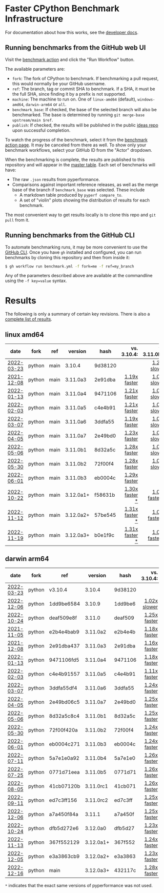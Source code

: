 # Faster CPython Benchmark Infrastructure

For documentation about how this works, see the [developer docs](DEVELOPER.md).

## Running benchmarks from the GitHub web UI

Visit the [benchmark action](https://github.com/faster-cpython/benchmarking/actions/workflows/benchmark.yml) and click the "Run Workflow" button.

The available parameters are:

- `fork`: The fork of CPython to benchmark.
  If benchmarking a pull request, this would normally be your GitHub username.
- `ref`: The branch, tag or commit SHA to benchmark.
  If a SHA, it must be the full SHA, since finding it by a prefix is not supported.
- `machine`: The machine to run on.
  One of `linux-amd64` (default), `windows-amd64`, `darwin-arm64` or `all`.
- `benchmark_base`: If checked, the base of the selected branch will also be benchmarked.
  The base is determined by running `git merge-base upstream/main $ref`.
- `publish`: If checked, the results will be published in the public [ideas repo](https://github.com/faster-cpython/ideas) upon successful completion.

To watch the progress of the benchmark, select it from the [benchmark action page](https://github.com/faster-cpython/benchmarking/actions/workflows/benchmark.yml).
It may be canceled from there as well.
To show only your benchmark workflows, select your GitHub ID from the "Actor" dropdown.

When the benchmarking is complete, the results are published to this repository and will appear in the [master table](results/README.md).
Each set of benchmarks will have:

- The raw `.json` results from pyperformance.
- Comparisons against important reference releases, as well as the merge base of the branch if `benchmark_base` was selected.  These include
  - A markdown table produced by `pyperf compare_to`.
  - A set of "violin" plots showing the distribution of results for each benchmark.

The most convenient way to get results locally is to clone this repo and `git pull` from it.

## Running benchmarks from the GitHub CLI

To automate benchmarking runs, it may be more convenient to use the [GitHub CLI](https://cli.github.com/).
Once you have `gh` installed and configured, you can run benchmarks by cloning this repository and then from inside it:

```bash
$ gh workflow run benchmark.yml -f fork=me -f ref=my_branch
```

Any of the parameters described above are available at the commandline using the `-f key=value` syntax.

# Results

The following is only a summary of certain key revisions. There is also a [complete list of results](results/README.md).

<!-- START table -->
## linux amd64
| date | fork | ref | version | hash | vs. 3.10.4: | vs. 3.11.0b3: | vs. base: |
| --- | --- | --- | --- | --- | ---: | ---: | ---: |
| [2022-03-23](results/bm-20220323-python-main-3.10.4-9d38120) | python | main | 3.10.4 | 9d38120 |  | [1.29x slower](results/bm-20220323-python-main-3.10.4-9d38120/bm-20220323-linux-amd64-python-main-3.10.4-9d38120-vs-3.11.0b3.md) |  |
| [2021-12-08](results/bm-20211208-python-main-3.11.0a3-2e91dba) | python | main | 3.11.0a3 | 2e91dba | [1.19x faster](results/bm-20211208-python-main-3.11.0a3-2e91dba/bm-20211208-linux-amd64-python-main-3.11.0a3-2e91dba-vs-3.10.4.md) | [1.08x slower](results/bm-20211208-python-main-3.11.0a3-2e91dba/bm-20211208-linux-amd64-python-main-3.11.0a3-2e91dba-vs-3.11.0b3.md) |  |
| [2022-01-13](results/bm-20220113-python-main-3.11.0a4-9471106) | python | main | 3.11.0a4 | 9471106 | [1.21x faster](results/bm-20220113-python-main-3.11.0a4-9471106/bm-20220113-linux-amd64-python-main-3.11.0a4-9471106-vs-3.10.4.md) | [1.06x slower](results/bm-20220113-python-main-3.11.0a4-9471106/bm-20220113-linux-amd64-python-main-3.11.0a4-9471106-vs-3.11.0b3.md) |  |
| [2022-02-03](results/bm-20220203-python-main-3.11.0a5-c4e4b91) | python | main | 3.11.0a5 | c4e4b91 | [1.21x faster](results/bm-20220203-python-main-3.11.0a5-c4e4b91/bm-20220203-linux-amd64-python-main-3.11.0a5-c4e4b91-vs-3.10.4.md) | [1.06x slower](results/bm-20220203-python-main-3.11.0a5-c4e4b91/bm-20220203-linux-amd64-python-main-3.11.0a5-c4e4b91-vs-3.11.0b3.md) |  |
| [2022-03-07](results/bm-20220307-python-main-3.11.0a6-3ddfa55) | python | main | 3.11.0a6 | 3ddfa55 | [1.19x faster](results/bm-20220307-python-main-3.11.0a6-3ddfa55/bm-20220307-linux-amd64-python-main-3.11.0a6-3ddfa55-vs-3.10.4.md) | [1.08x slower](results/bm-20220307-python-main-3.11.0a6-3ddfa55/bm-20220307-linux-amd64-python-main-3.11.0a6-3ddfa55-vs-3.11.0b3.md) |  |
| [2022-04-05](results/bm-20220405-python-main-3.11.0a7-2e49bd0) | python | main | 3.11.0a7 | 2e49bd0 | [1.23x faster](results/bm-20220405-python-main-3.11.0a7-2e49bd0/bm-20220405-linux-amd64-python-main-3.11.0a7-2e49bd0-vs-3.10.4.md) | [1.04x slower](results/bm-20220405-python-main-3.11.0a7-2e49bd0/bm-20220405-linux-amd64-python-main-3.11.0a7-2e49bd0-vs-3.11.0b3.md) |  |
| [2022-05-06](results/bm-20220506-python-main-3.11.0b1-8d32a5c) | python | main | 3.11.0b1 | 8d32a5c | [1.28x faster](results/bm-20220506-python-main-3.11.0b1-8d32a5c/bm-20220506-linux-amd64-python-main-3.11.0b1-8d32a5c-vs-3.10.4.md) | [1.01x slower](results/bm-20220506-python-main-3.11.0b1-8d32a5c/bm-20220506-linux-amd64-python-main-3.11.0b1-8d32a5c-vs-3.11.0b3.md) |  |
| [2022-05-30](results/bm-20220530-python-main-3.11.0b2-72f00f4) | python | main | 3.11.0b2 | 72f00f4 | [1.28x faster](results/bm-20220530-python-main-3.11.0b2-72f00f4/bm-20220530-linux-amd64-python-main-3.11.0b2-72f00f4-vs-3.10.4.md) | [1.00x slower](results/bm-20220530-python-main-3.11.0b2-72f00f4/bm-20220530-linux-amd64-python-main-3.11.0b2-72f00f4-vs-3.11.0b3.md) |  |
| [2022-06-01](results/bm-20220601-python-main-3.11.0b3-eb0004c) | python | main | 3.11.0b3 | eb0004c | [1.29x faster](results/bm-20220601-python-main-3.11.0b3-eb0004c/bm-20220601-linux-amd64-python-main-3.11.0b3-eb0004c-vs-3.10.4.md) |  |  |
| [2022-10-22](results/bm-20221022-python-main-3.12.0a1+-f58631b) | python | main | 3.12.0a1+ | f58631b | [1.30x faster \*](results/bm-20221022-python-main-3.12.0a1+-f58631b/bm-20221022-linux-amd64-python-main-3.12.0a1+-f58631b-vs-3.10.4.md) | [1.01x faster \*](results/bm-20221022-python-main-3.12.0a1+-f58631b/bm-20221022-linux-amd64-python-main-3.12.0a1+-f58631b-vs-3.11.0b3.md) |  |
| [2022-11-12](results/bm-20221112-python-main-3.12.0a2+-57be545) | python | main | 3.12.0a2+ | 57be545 | [1.31x faster \*](results/bm-20221112-python-main-3.12.0a2+-57be545/bm-20221112-linux-amd64-python-main-3.12.0a2+-57be545-vs-3.10.4.md) | [1.01x faster \*](results/bm-20221112-python-main-3.12.0a2+-57be545/bm-20221112-linux-amd64-python-main-3.12.0a2+-57be545-vs-3.11.0b3.md) |  |
| [2022-11-19](results/bm-20221119-python-main-3.12.0a3+-b0e1f9c) | python | main | 3.12.0a3+ | b0e1f9c | [1.31x faster \*](results/bm-20221119-python-main-3.12.0a3+-b0e1f9c/bm-20221119-linux-amd64-python-main-3.12.0a3+-b0e1f9c-vs-3.10.4.md) | [1.02x faster \*](results/bm-20221119-python-main-3.12.0a3+-b0e1f9c/bm-20221119-linux-amd64-python-main-3.12.0a3+-b0e1f9c-vs-3.11.0b3.md) |  |

## darwin arm64
| date | fork | ref | version | hash | vs. 3.10.4: | vs. 3.11.0b3: | vs. base: |
| --- | --- | --- | --- | --- | ---: | ---: | ---: |
| [2022-03-23](results/bm-20220323-python-v3.10.4-3.10.4-9d38120) | python | v3.10.4 | 3.10.4 | 9d38120 |  | [1.24x slower](results/bm-20220323-python-v3.10.4-3.10.4-9d38120/bm-20220323-darwin-arm64-python-v3.10.4-3.10.4-9d38120-vs-3.11.0b3.md) |  |
| [2022-12-06](results/bm-20221206-python-1dd9be6584413fbfa823-3.10.9-1dd9be6) | python | 1dd9be6584 | 3.10.9 | 1dd9be6 | [1.02x slower](results/bm-20221206-python-1dd9be6584413fbfa823-3.10.9-1dd9be6/bm-20221206-darwin-arm64-python-1dd9be6584413fbfa823-3.10.9-1dd9be6-vs-3.10.4.md) | [1.26x slower](results/bm-20221206-python-1dd9be6584413fbfa823-3.10.9-1dd9be6/bm-20221206-darwin-arm64-python-1dd9be6584413fbfa823-3.10.9-1dd9be6-vs-3.11.0b3.md) |  |
| [2022-10-24](results/bm-20221024-python-deaf509e8fc6e0363bd6-3.11.0-deaf509) | python | deaf509e8f | 3.11.0 | deaf509 | [1.25x faster](results/bm-20221024-python-deaf509e8fc6e0363bd6-3.11.0-deaf509/bm-20221024-darwin-arm64-python-deaf509e8fc6e0363bd6-3.11.0-deaf509-vs-3.10.4.md) | [1.01x faster](results/bm-20221024-python-deaf509e8fc6e0363bd6-3.11.0-deaf509/bm-20221024-darwin-arm64-python-deaf509e8fc6e0363bd6-3.11.0-deaf509-vs-3.11.0b3.md) |  |
| [2021-11-05](results/bm-20211105-python-e2b4e4bab90b69fbd361-3.11.0a2-e2b4e4b) | python | e2b4e4bab9 | 3.11.0a2 | e2b4e4b | [1.18x faster](results/bm-20211105-python-e2b4e4bab90b69fbd361-3.11.0a2-e2b4e4b/bm-20211105-darwin-arm64-python-e2b4e4bab90b69fbd361-3.11.0a2-e2b4e4b-vs-3.10.4.md) | [1.05x slower](results/bm-20211105-python-e2b4e4bab90b69fbd361-3.11.0a2-e2b4e4b/bm-20211105-darwin-arm64-python-e2b4e4bab90b69fbd361-3.11.0a2-e2b4e4b-vs-3.11.0b3.md) |  |
| [2021-12-08](results/bm-20211208-python-2e91dba437fe5c56c6f8-3.11.0a3-2e91dba) | python | 2e91dba437 | 3.11.0a3 | 2e91dba | [1.16x faster](results/bm-20211208-python-2e91dba437fe5c56c6f8-3.11.0a3-2e91dba/bm-20211208-darwin-arm64-python-2e91dba437fe5c56c6f8-3.11.0a3-2e91dba-vs-3.10.4.md) | [1.07x slower](results/bm-20211208-python-2e91dba437fe5c56c6f8-3.11.0a3-2e91dba/bm-20211208-darwin-arm64-python-2e91dba437fe5c56c6f8-3.11.0a3-2e91dba-vs-3.11.0b3.md) |  |
| [2022-01-13](results/bm-20220113-python-9471106fd5b47418ffd2-3.11.0a4-9471106) | python | 9471106fd5 | 3.11.0a4 | 9471106 | [1.18x faster](results/bm-20220113-python-9471106fd5b47418ffd2-3.11.0a4-9471106/bm-20220113-darwin-arm64-python-9471106fd5b47418ffd2-3.11.0a4-9471106-vs-3.10.4.md) | [1.05x slower](results/bm-20220113-python-9471106fd5b47418ffd2-3.11.0a4-9471106/bm-20220113-darwin-arm64-python-9471106fd5b47418ffd2-3.11.0a4-9471106-vs-3.11.0b3.md) |  |
| [2022-02-03](results/bm-20220203-python-c4e4b91557f18f881f39-3.11.0a5-c4e4b91) | python | c4e4b91557 | 3.11.0a5 | c4e4b91 | [1.11x faster](results/bm-20220203-python-c4e4b91557f18f881f39-3.11.0a5-c4e4b91/bm-20220203-darwin-arm64-python-c4e4b91557f18f881f39-3.11.0a5-c4e4b91-vs-3.10.4.md) | [1.11x slower](results/bm-20220203-python-c4e4b91557f18f881f39-3.11.0a5-c4e4b91/bm-20220203-darwin-arm64-python-c4e4b91557f18f881f39-3.11.0a5-c4e4b91-vs-3.11.0b3.md) |  |
| [2022-03-07](results/bm-20220307-python-3ddfa55df48a67a5972f-3.11.0a6-3ddfa55) | python | 3ddfa55df4 | 3.11.0a6 | 3ddfa55 | [1.24x faster](results/bm-20220307-python-3ddfa55df48a67a5972f-3.11.0a6-3ddfa55/bm-20220307-darwin-arm64-python-3ddfa55df48a67a5972f-3.11.0a6-3ddfa55-vs-3.10.4.md) | [1.00x faster](results/bm-20220307-python-3ddfa55df48a67a5972f-3.11.0a6-3ddfa55/bm-20220307-darwin-arm64-python-3ddfa55df48a67a5972f-3.11.0a6-3ddfa55-vs-3.11.0b3.md) |  |
| [2022-04-05](results/bm-20220405-python-2e49bd06c5ffab7d1540-3.11.0a7-2e49bd0) | python | 2e49bd06c5 | 3.11.0a7 | 2e49bd0 | [1.25x faster](results/bm-20220405-python-2e49bd06c5ffab7d1540-3.11.0a7-2e49bd0/bm-20220405-darwin-arm64-python-2e49bd06c5ffab7d1540-3.11.0a7-2e49bd0-vs-3.10.4.md) | [1.01x faster](results/bm-20220405-python-2e49bd06c5ffab7d1540-3.11.0a7-2e49bd0/bm-20220405-darwin-arm64-python-2e49bd06c5ffab7d1540-3.11.0a7-2e49bd0-vs-3.11.0b3.md) |  |
| [2022-05-06](results/bm-20220506-python-8d32a5c8c4e9c90b0a21-3.11.0b1-8d32a5c) | python | 8d32a5c8c4 | 3.11.0b1 | 8d32a5c | [1.25x faster](results/bm-20220506-python-8d32a5c8c4e9c90b0a21-3.11.0b1-8d32a5c/bm-20220506-darwin-arm64-python-8d32a5c8c4e9c90b0a21-3.11.0b1-8d32a5c-vs-3.10.4.md) | [1.01x faster](results/bm-20220506-python-8d32a5c8c4e9c90b0a21-3.11.0b1-8d32a5c/bm-20220506-darwin-arm64-python-8d32a5c8c4e9c90b0a21-3.11.0b1-8d32a5c-vs-3.11.0b3.md) |  |
| [2022-05-30](results/bm-20220530-python-72f00f420afaba3bc873-3.11.0b2-72f00f4) | python | 72f00f420a | 3.11.0b2 | 72f00f4 | [1.24x faster](results/bm-20220530-python-72f00f420afaba3bc873-3.11.0b2-72f00f4/bm-20220530-darwin-arm64-python-72f00f420afaba3bc873-3.11.0b2-72f00f4-vs-3.10.4.md) | [1.00x faster](results/bm-20220530-python-72f00f420afaba3bc873-3.11.0b2-72f00f4/bm-20220530-darwin-arm64-python-72f00f420afaba3bc873-3.11.0b2-72f00f4-vs-3.11.0b3.md) |  |
| [2022-06-01](results/bm-20220601-python-eb0004c27163ec089201-3.11.0b3-eb0004c) | python | eb0004c271 | 3.11.0b3 | eb0004c | [1.24x faster](results/bm-20220601-python-eb0004c27163ec089201-3.11.0b3-eb0004c/bm-20220601-darwin-arm64-python-eb0004c27163ec089201-3.11.0b3-eb0004c-vs-3.10.4.md) |  |  |
| [2022-07-11](results/bm-20220711-python-5a7e1e0a92622c605ab2-3.11.0b4-5a7e1e0) | python | 5a7e1e0a92 | 3.11.0b4 | 5a7e1e0 | [1.26x faster](results/bm-20220711-python-5a7e1e0a92622c605ab2-3.11.0b4-5a7e1e0/bm-20220711-darwin-arm64-python-5a7e1e0a92622c605ab2-3.11.0b4-5a7e1e0-vs-3.10.4.md) | [1.02x faster](results/bm-20220711-python-5a7e1e0a92622c605ab2-3.11.0b4-5a7e1e0/bm-20220711-darwin-arm64-python-5a7e1e0a92622c605ab2-3.11.0b4-5a7e1e0-vs-3.11.0b3.md) |  |
| [2022-07-25](results/bm-20220725-python-0771d71eea30316020a8-3.11.0b5-0771d71) | python | 0771d71eea | 3.11.0b5 | 0771d71 | [1.26x faster](results/bm-20220725-python-0771d71eea30316020a8-3.11.0b5-0771d71/bm-20220725-darwin-arm64-python-0771d71eea30316020a8-3.11.0b5-0771d71-vs-3.10.4.md) | [1.02x faster](results/bm-20220725-python-0771d71eea30316020a8-3.11.0b5-0771d71/bm-20220725-darwin-arm64-python-0771d71eea30316020a8-3.11.0b5-0771d71-vs-3.11.0b3.md) |  |
| [2022-08-05](results/bm-20220805-python-41cb07120b7792eac641-3.11.0rc1-41cb071) | python | 41cb07120b | 3.11.0rc1 | 41cb071 | [1.26x faster](results/bm-20220805-python-41cb07120b7792eac641-3.11.0rc1-41cb071/bm-20220805-darwin-arm64-python-41cb07120b7792eac641-3.11.0rc1-41cb071-vs-3.10.4.md) | [1.02x faster](results/bm-20220805-python-41cb07120b7792eac641-3.11.0rc1-41cb071/bm-20220805-darwin-arm64-python-41cb07120b7792eac641-3.11.0rc1-41cb071-vs-3.11.0b3.md) |  |
| [2022-09-11](results/bm-20220911-python-ed7c3ff15680c1939fad-3.11.0rc2-ed7c3ff) | python | ed7c3ff156 | 3.11.0rc2 | ed7c3ff | [1.25x faster](results/bm-20220911-python-ed7c3ff15680c1939fad-3.11.0rc2-ed7c3ff/bm-20220911-darwin-arm64-python-ed7c3ff15680c1939fad-3.11.0rc2-ed7c3ff-vs-3.10.4.md) | [1.01x faster](results/bm-20220911-python-ed7c3ff15680c1939fad-3.11.0rc2-ed7c3ff/bm-20220911-darwin-arm64-python-ed7c3ff15680c1939fad-3.11.0rc2-ed7c3ff-vs-3.11.0b3.md) |  |
| [2022-12-06](results/bm-20221206-python-a7a450f84a0874216031-3.11.1-a7a450f) | python | a7a450f84a | 3.11.1 | a7a450f | [1.25x faster](results/bm-20221206-python-a7a450f84a0874216031-3.11.1-a7a450f/bm-20221206-darwin-arm64-python-a7a450f84a0874216031-3.11.1-a7a450f-vs-3.10.4.md) | [1.01x faster](results/bm-20221206-python-a7a450f84a0874216031-3.11.1-a7a450f/bm-20221206-darwin-arm64-python-a7a450f84a0874216031-3.11.1-a7a450f-vs-3.11.0b3.md) |  |
| [2022-10-24](results/bm-20221024-python-dfb5d272e6b99c2c70c6-3.12.0a0-dfb5d27) | python | dfb5d272e6 | 3.12.0a0 | dfb5d27 | [1.23x faster](results/bm-20221024-python-dfb5d272e6b99c2c70c6-3.12.0a0-dfb5d27/bm-20221024-darwin-arm64-python-dfb5d272e6b99c2c70c6-3.12.0a0-dfb5d27-vs-3.10.4.md) | [1.01x slower](results/bm-20221024-python-dfb5d272e6b99c2c70c6-3.12.0a0-dfb5d27/bm-20221024-darwin-arm64-python-dfb5d272e6b99c2c70c6-3.12.0a0-dfb5d27-vs-3.11.0b3.md) |  |
| [2022-11-13](results/bm-20221113-python-367f552129341796d75f-3.12.0a1+-367f552) | python | 367f552129 | 3.12.0a1+ | 367f552 | [1.24x faster](results/bm-20221113-python-367f552129341796d75f-3.12.0a1+-367f552/bm-20221113-darwin-arm64-python-367f552129341796d75f-3.12.0a1+-367f552-vs-3.10.4.md) | [1.00x slower](results/bm-20221113-python-367f552129341796d75f-3.12.0a1+-367f552/bm-20221113-darwin-arm64-python-367f552129341796d75f-3.12.0a1+-367f552-vs-3.11.0b3.md) |  |
| [2022-12-05](results/bm-20221205-python-e3a3863cb9561705d3dd-3.12.0a2+-e3a3863) | python | e3a3863cb9 | 3.12.0a2+ | e3a3863 | [1.23x faster](results/bm-20221205-python-e3a3863cb9561705d3dd-3.12.0a2+-e3a3863/bm-20221205-darwin-arm64-python-e3a3863cb9561705d3dd-3.12.0a2+-e3a3863-vs-3.10.4.md) | [1.01x slower](results/bm-20221205-python-e3a3863cb9561705d3dd-3.12.0a2+-e3a3863/bm-20221205-darwin-arm64-python-e3a3863cb9561705d3dd-3.12.0a2+-e3a3863-vs-3.11.0b3.md) |  |
| [2022-12-16](results/bm-20221216-python-main-3.12.0a3+-432117c) | python | main | 3.12.0a3+ | 432117c | [1.28x faster](results/bm-20221216-python-main-3.12.0a3+-432117c/bm-20221216-darwin-arm64-python-main-3.12.0a3+-432117c-vs-3.10.4.md) | [1.05x faster](results/bm-20221216-python-main-3.12.0a3+-432117c/bm-20221216-darwin-arm64-python-main-3.12.0a3+-432117c-vs-3.11.0b3.md) |  |


<!-- END table -->

`*` indicates that the exact same versions of pyperformance was not used.

